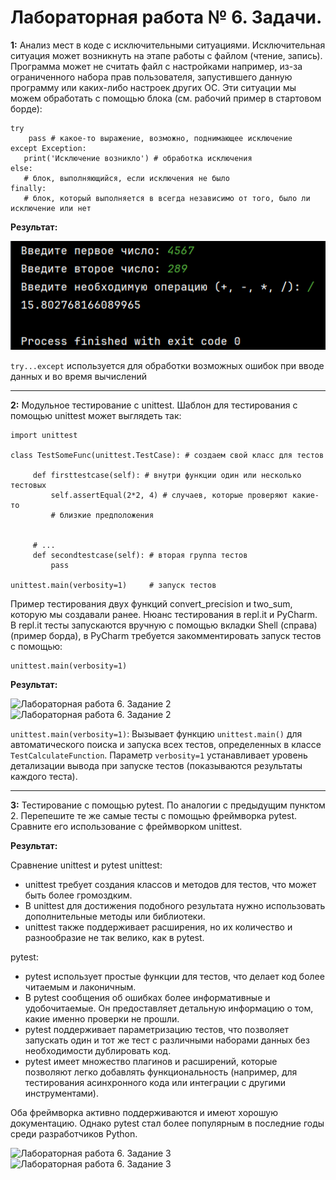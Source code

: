 # Лабораторная работа № 6. Задачи.
**1:** Анализ мест в коде с исключительными ситуациями. Исключительная ситуация может возникнуть на этапе работы с файлом (чтение, запись). Программа может не считать файл с настройками например, из-за ограниченного набора прав пользователя, запустившего данную программу или каких-либо настроек других ОС. Эти ситуации мы можем обработать с помощью блока (см. рабочий пример в стартовом борде):
```
try
    pass # какое-то выражение, возможно, поднимающее исключение  
except Exception:
   print('Исключение возникло') # обработка исключения 
else:
   # блок, выполняющийся, если исключения не было
finally:
   # блок, который выполняется в всегда независимо от того, было ли исключение или нет
```

**Результат:**

![Лабораторная работа 6. Задание 1](https://github.com/Stepanova-Anna/Programming-2/blob/main/img/LR6_T1.png)

```try...except``` используется для обработки возможных ошибок при вводе данных и во время вычислений

---
**2:** Модульное тестирование с unittest. Шаблон для тестирования с помощью unittest может выглядеть так:
```
import unittest

class TestSomeFunc(unittest.TestCase): # создаем свой класс для тестов

     def firsttestcase(self): # внутри функции один или несколько тестовых
         self.assertEqual(2*2, 4) # случаев, которые проверяют какие-то 
         # близкие предположения
         

     # ...
     def secondtestcase(self): # вторая группа тестов
         pass

unittest.main(verbosity=1)     # запуск тестов
```
Пример тестирования двух функций convert_precision и two_sum, которую мы создавали ранее. Нюанс тестирования в repl.it и PyCharm. В repl.it  тесты запускаются вручную с помощью вкладки Shell (справа) (пример борда), в PyCharm требуется закомментировать запуск тестов с помощью: 
```
unittest.main(verbosity=1)
```
**Результат:**

![Лабораторная работа 6. Задание 2](https://github.com/Stepanova-Anna/Programming-2/blob/main/img/LR6_T2_1.png)
![Лабораторная работа 6. Задание 2](https://github.com/Stepanova-Anna/Programming-2/blob/main/img/LR6_T2_2.png)

`unittest.main(verbosity=1)`: Вызывает функцию `unittest.main()` для автоматического поиска и запуска всех тестов, определенных в классе `TestCalculateFunction`. Параметр `verbosity=1` устанавливает уровень детализации вывода при запуске тестов (показываются результаты каждого теста).

---
**3:** Тестирование с помощью pytest. По аналогии с предыдущим пунктом 2. Перепешите те же самые тесты с помощью фреймворка pytest. Сравните его использование с фреймворком unittest.

**Результат:**

Сравнение unittest и pytest
unittest:

- unittest требует создания классов и методов для тестов, что может быть более громоздким.
- В unittest для достижения подобного результата нужно использовать дополнительные методы или библиотеки.
- unittest также поддерживает расширения, но их количество и разнообразие не так велико, как в pytest.
  
pytest:

- pytest использует простые функции для тестов, что делает код более читаемым и лаконичным.
- В pytest сообщения об ошибках более информативные и удобочитаемые. Он предоставляет детальную информацию о том, какие именно проверки не прошли.
- pytest поддерживает параметризацию тестов, что позволяет запускать один и тот же тест с различными наборами данных без необходимости дублировать код.
- pytest имеет множество плагинов и расширений, которые позволяют легко добавлять функциональность (например, для тестирования асинхронного кода или интеграции с другими инструментами).

Оба фреймворка активно поддерживаются и имеют хорошую документацию. Однако pytest стал более популярным в последние годы среди разработчиков Python.

![Лабораторная работа 6. Задание 3](https://github.com/Stepanova-Anna/Programming-2/blob/main/img/LR6_T3_1.png)
![Лабораторная работа 6. Задание 3](https://github.com/Stepanova-Anna/Programming-2/blob/main/img/LR6_T3_2.png)
 


